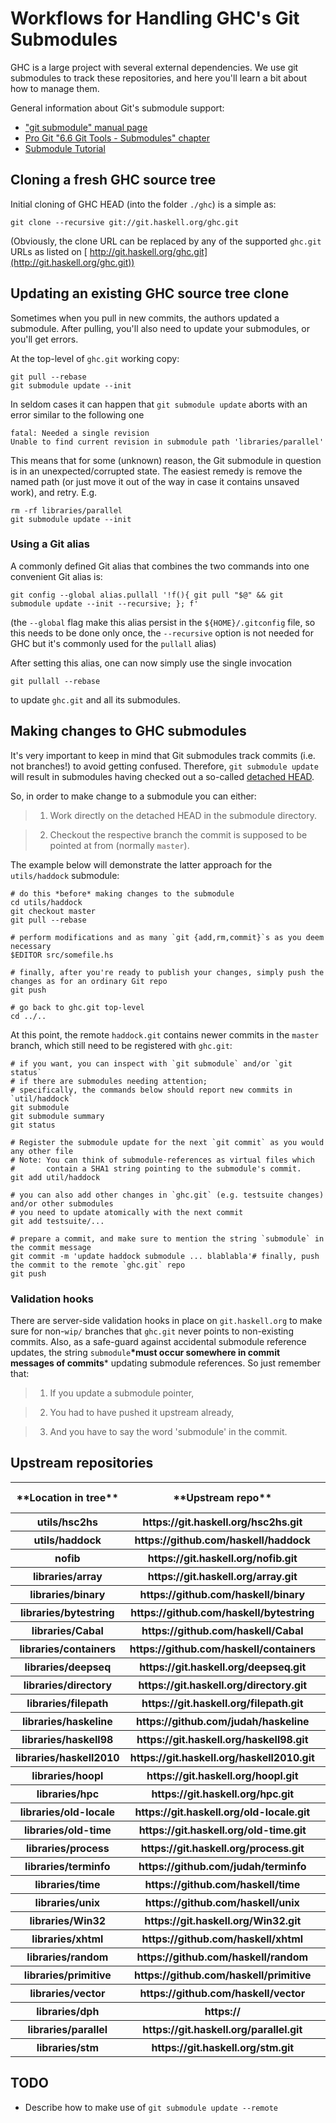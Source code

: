# Workflows for Handling GHC's Git Submodules


GHC is a large project with several external dependencies. We use git submodules to track these repositories, and here you'll learn a bit about how to manage them.


General information about Git's submodule support:

- [ "git submodule" manual page](http://git-scm.com/docs/git-submodule)
- [ Pro Git "6.6 Git Tools - Submodules" chapter](http://git-scm.com/book/en/Git-Tools-Submodules)
- [ Submodule Tutorial](http://www.vogella.com/tutorials/Git/article.html#submodules)

## Cloning a fresh GHC source tree


Initial cloning of GHC HEAD (into the folder `./ghc`) is a simple as:

```
git clone --recursive git://git.haskell.org/ghc.git
```


(Obviously, the clone URL can be replaced by any of the supported `ghc.git` URLs as listed on [ http://git.haskell.org/ghc.git](http://git.haskell.org/ghc.git))

## Updating an existing GHC source tree clone


Sometimes when you pull in new commits, the authors updated a submodule. After pulling, you'll also need to update your submodules, or you'll get errors.


At the top-level of `ghc.git` working copy:

```
git pull --rebase
git submodule update --init
```


In seldom cases it can happen that `git submodule update` aborts with an error similar to the following one

```wiki
fatal: Needed a single revision
Unable to find current revision in submodule path 'libraries/parallel'
```


This means that for some (unknown) reason, the Git submodule in question is in an unexpected/corrupted state. The easiest remedy is remove the named path (or just move it out of the way in case it contains unsaved work), and retry. E.g.

```wiki
rm -rf libraries/parallel
git submodule update --init
```

### Using a Git alias


A commonly defined Git alias that combines the two commands into one convenient Git alias is:

```
git config --global alias.pullall '!f(){ git pull "$@" && git submodule update --init --recursive; }; f'
```


(the `--global` flag make this alias persist in the `${HOME}/.gitconfig` file, so this needs to be done only once, the `--recursive` option is not needed for GHC but it's commonly used for the `pullall` alias)


After setting this alias, one can now simply use the single invocation

```
git pullall --rebase
```


to update `ghc.git` and all its submodules.

## Making changes to GHC submodules


It's very important to keep in mind that Git submodules track commits (i.e. not branches!) to avoid getting confused. Therefore, `git submodule update` will result in submodules having checked out a so-called [ detached HEAD](http://alblue.bandlem.com/2011/08/git-tip-of-week-detached-heads.html).


So, in order to make change to a submodule you can either:

>
> 1) Work directly on the detached HEAD in the submodule directory.

>
> 2) Checkout the respective branch the commit is supposed to be pointed at from (normally `master`).


The example below will demonstrate the latter approach for the `utils/haddock` submodule:

```
# do this *before* making changes to the submodule
cd utils/haddock
git checkout master
git pull --rebase

# perform modifications and as many `git {add,rm,commit}`s as you deem necessary
$EDITOR src/somefile.hs

# finally, after you're ready to publish your changes, simply push the changes as for an ordinary Git repo
git push

# go back to ghc.git top-level
cd ../..
```


At this point, the remote `haddock.git` contains newer commits in the `master` branch, which still need to be registered with `ghc.git`:

```
# if you want, you can inspect with `git submodule` and/or `git status`
# if there are submodules needing attention;
# specifically, the commands below should report new commits in `util/haddock`
git submodule
git submodule summary
git status

# Register the submodule update for the next `git commit` as you would any other file
# Note: You can think of submodule-references as virtual files which 
#       contain a SHA1 string pointing to the submodule's commit.
git add util/haddock

# you can also add other changes in `ghc.git` (e.g. testsuite changes) and/or other submodules 
# you need to update atomically with the next commit
git add testsuite/...

# prepare a commit, and make sure to mention the string `submodule` in the commit message
git commit -m 'update haddock submodule ... blablabla'# finally, push the commit to the remote `ghc.git` repo
git push
```

### Validation hooks


There are server-side validation hooks in place on `git.haskell.org` to make sure for non-`wip/` branches that `ghc.git` never points to non-existing commits. Also, as a safe-guard against accidental submodule reference updates, the string `submodule`**\*must occur somewhere in commit messages of commits**\* updating submodule references. So just remember that:

>
> 1) If you update a submodule pointer,

>
> 2) You had to have pushed it upstream already,

>
> 3) And you have to say the word 'submodule' in the commit.

## Upstream repositories

<table><tr><th>**Location in tree**</th>
<th>**Upstream repo**</th>
<th>**Upstream GHC branch**</th></tr>
<tr><th>utils/hsc2hs</th>
<th>https://git.haskell.org/hsc2hs.git</th>
<th>master</th></tr>
<tr><th>utils/haddock</th>
<th>https://github.com/haskell/haddock</th>
<th>master</th></tr>
<tr><th>nofib</th>
<th>https://git.haskell.org/nofib.git</th>
<th>master</th></tr>
<tr><th>libraries/array</th>
<th>https://git.haskell.org/array.git</th>
<th>master</th></tr>
<tr><th>libraries/binary</th>
<th>https://github.com/haskell/binary</th>
<th>master</th></tr>
<tr><th>libraries/bytestring</th>
<th>https://github.com/haskell/bytestring</th>
<th>master</th></tr>
<tr><th>libraries/Cabal</th>
<th>https://github.com/haskell/Cabal</th>
<th>master</th></tr>
<tr><th>libraries/containers</th>
<th>https://github.com/haskell/containers</th>
<th>master</th></tr>
<tr><th>libraries/deepseq</th>
<th>https://git.haskell.org/deepseq.git</th>
<th>master</th></tr>
<tr><th>libraries/directory</th>
<th>https://git.haskell.org/directory.git</th>
<th>master</th></tr>
<tr><th>libraries/filepath</th>
<th>https://git.haskell.org/filepath.git</th>
<th>master</th></tr>
<tr><th>libraries/haskeline</th>
<th>https://github.com/judah/haskeline</th>
<th>master</th></tr>
<tr><th>libraries/haskell98</th>
<th>https://git.haskell.org/haskell98.git</th>
<th>master</th></tr>
<tr><th>libraries/haskell2010</th>
<th>https://git.haskell.org/haskell2010.git</th>
<th>master</th></tr>
<tr><th>libraries/hoopl</th>
<th>https://git.haskell.org/hoopl.git</th>
<th>master</th></tr>
<tr><th>libraries/hpc</th>
<th>https://git.haskell.org/hpc.git</th>
<th>master</th></tr>
<tr><th>libraries/old-locale</th>
<th>https://git.haskell.org/old-locale.git</th>
<th>master</th></tr>
<tr><th>libraries/old-time</th>
<th>https://git.haskell.org/old-time.git</th>
<th>pmaster</th></tr>
<tr><th>libraries/process</th>
<th>https://git.haskell.org/process.git</th>
<th>master</th></tr>
<tr><th>libraries/terminfo</th>
<th>https://github.com/judah/terminfo</th>
<th>master</th></tr>
<tr><th>libraries/time</th>
<th>https://github.com/haskell/time</th>
<th>master</th></tr>
<tr><th>libraries/unix</th>
<th>https://github.com/haskell/unix</th>
<th>master</th></tr>
<tr><th>libraries/Win32</th>
<th>https://git.haskell.org/Win32.git</th>
<th>master</th></tr>
<tr><th>libraries/xhtml</th>
<th>https://github.com/haskell/xhtml</th>
<th>master</th></tr>
<tr><th>libraries/random</th>
<th>https://github.com/haskell/random</th>
<th>master</th></tr>
<tr><th>libraries/primitive</th>
<th>https://github.com/haskell/primitive</th>
<th>master</th></tr>
<tr><th>libraries/vector</th>
<th>https://github.com/haskell/vector</th>
<th>master</th></tr>
<tr><th>libraries/dph</th>
<th>https://</th>
<th>packages/dph.git</th></tr>
<tr><th>libraries/parallel</th>
<th>https://git.haskell.org/parallel.git</th>
<th>master</th></tr>
<tr><th>libraries/stm</th>
<th>https://git.haskell.org/stm.git</th>
<th>master</th></tr></table>

## TODO

- Describe how to make use of `git submodule update --remote`